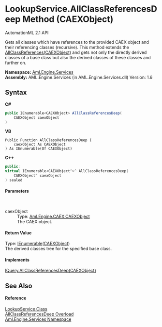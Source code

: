# LookupService.AllClassReferencesDeep Method (CAEXObject)
AutomationML 2.1 API 

Gets all classes which have references to the provided CAEX object and their referencing classes (recursive). This method extends the <a href="M_Aml_Engine_Services_Interfaces_IQuery_AllClassReferences_1">AllClassReferences(CAEXObject)</a> and gets not only the directly derived classes of a base class but also the derived classes of these classes and further on.

**Namespace:**&nbsp;<a href="N_Aml_Engine_Services">Aml.Engine.Services</a><br />**Assembly:**&nbsp;AML.Engine.Services (in AML.Engine.Services.dll) Version: 1.6

## Syntax

**C#**<br />
``` C#
public IEnumerable<CAEXObject> AllClassReferencesDeep(
	CAEXObject caexObject
)
```

**VB**<br />
``` VB
Public Function AllClassReferencesDeep ( 
	caexObject As CAEXObject
) As IEnumerable(Of CAEXObject)
```

**C++**<br />
``` C++
public:
virtual IEnumerable<CAEXObject^>^ AllClassReferencesDeep(
	CAEXObject^ caexObject
) sealed
```


#### Parameters
&nbsp;<dl><dt>caexObject</dt><dd>Type: <a href="T_Aml_Engine_CAEX_CAEXObject">Aml.Engine.CAEX.CAEXObject</a><br />The CAEX object.</dd></dl>

#### Return Value
Type: <a href="https://docs.microsoft.com/dotnet/api/system.collections.generic.ienumerable-1" target="_parent" rel="noopener noreferrer">IEnumerable</a>(<a href="T_Aml_Engine_CAEX_CAEXObject">CAEXObject</a>)<br />The derived classes tree for the specified base class.

#### Implements
<a href="M_Aml_Engine_Services_Interfaces_IQuery_AllClassReferencesDeep_1">IQuery.AllClassReferencesDeep(CAEXObject)</a><br />

## See Also


#### Reference
<a href="T_Aml_Engine_Services_LookupService">LookupService Class</a><br /><a href="Overload_Aml_Engine_Services_LookupService_AllClassReferencesDeep">AllClassReferencesDeep Overload</a><br /><a href="N_Aml_Engine_Services">Aml.Engine.Services Namespace</a><br />